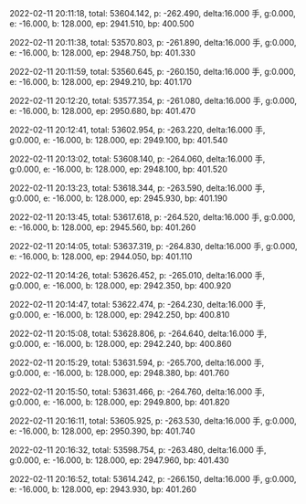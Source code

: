 2022-02-11 20:11:18, total: 53604.142, p: -262.490, delta:16.000 手, g:0.000, e: -16.000, b: 128.000, ep: 2941.510, bp: 400.500

2022-02-11 20:11:38, total: 53570.803, p: -261.890, delta:16.000 手, g:0.000, e: -16.000, b: 128.000, ep: 2948.750, bp: 401.330

2022-02-11 20:11:59, total: 53560.645, p: -260.150, delta:16.000 手, g:0.000, e: -16.000, b: 128.000, ep: 2949.210, bp: 401.170

2022-02-11 20:12:20, total: 53577.354, p: -261.080, delta:16.000 手, g:0.000, e: -16.000, b: 128.000, ep: 2950.680, bp: 401.470

2022-02-11 20:12:41, total: 53602.954, p: -263.220, delta:16.000 手, g:0.000, e: -16.000, b: 128.000, ep: 2949.100, bp: 401.540

2022-02-11 20:13:02, total: 53608.140, p: -264.060, delta:16.000 手, g:0.000, e: -16.000, b: 128.000, ep: 2948.100, bp: 401.520

2022-02-11 20:13:23, total: 53618.344, p: -263.590, delta:16.000 手, g:0.000, e: -16.000, b: 128.000, ep: 2945.930, bp: 401.190

2022-02-11 20:13:45, total: 53617.618, p: -264.520, delta:16.000 手, g:0.000, e: -16.000, b: 128.000, ep: 2945.560, bp: 401.260

2022-02-11 20:14:05, total: 53637.319, p: -264.830, delta:16.000 手, g:0.000, e: -16.000, b: 128.000, ep: 2944.050, bp: 401.110

2022-02-11 20:14:26, total: 53626.452, p: -265.010, delta:16.000 手, g:0.000, e: -16.000, b: 128.000, ep: 2942.350, bp: 400.920

2022-02-11 20:14:47, total: 53622.474, p: -264.230, delta:16.000 手, g:0.000, e: -16.000, b: 128.000, ep: 2942.250, bp: 400.810

2022-02-11 20:15:08, total: 53628.806, p: -264.640, delta:16.000 手, g:0.000, e: -16.000, b: 128.000, ep: 2942.240, bp: 400.860

2022-02-11 20:15:29, total: 53631.594, p: -265.700, delta:16.000 手, g:0.000, e: -16.000, b: 128.000, ep: 2948.380, bp: 401.760

2022-02-11 20:15:50, total: 53631.466, p: -264.760, delta:16.000 手, g:0.000, e: -16.000, b: 128.000, ep: 2949.800, bp: 401.820

2022-02-11 20:16:11, total: 53605.925, p: -263.530, delta:16.000 手, g:0.000, e: -16.000, b: 128.000, ep: 2950.390, bp: 401.740

2022-02-11 20:16:32, total: 53598.754, p: -263.480, delta:16.000 手, g:0.000, e: -16.000, b: 128.000, ep: 2947.960, bp: 401.430

2022-02-11 20:16:52, total: 53614.242, p: -266.150, delta:16.000 手, g:0.000, e: -16.000, b: 128.000, ep: 2943.930, bp: 401.260